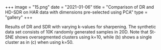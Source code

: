 +++
image = "15.png"
date = "2021-01-06"
title = "Comparison of DR and HD-SDR on HAR data with dimensions pre-selected using PCA"
type = "gallery"
+++

Results of DR and SDR with varying k-values for sharpening. The synthetic data set consists of 10K randomly generated samples in 20D. Note that St-SNE shows oversegmented clusters using k=10, while (b) shows a single cluster as in (c) when using k=50.